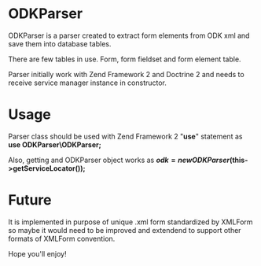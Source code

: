 ODKParser
=========

ODKParser is a parser created to extract form elements from ODK xml and save them into database tables.

There are few tables in use. Form, form fieldset and form element table.

Parser initially work with Zend Framework 2 and Doctrine 2 and needs to receive service manager instance in constructor.

Usage
=====

Parser class should be used with Zend Framework 2 "**use**" statement as **use ODKParser\ODKParser;**

Also, getting and ODKParser object works as **$odk = new ODKParser($this->getServiceLocator());**

Future
======

It is implemented in purpose of unique .xml form standardized by XMLForm so maybe it would need to be improved and extendend to support other formats of XMLForm convention.

Hope you'll enjoy!
